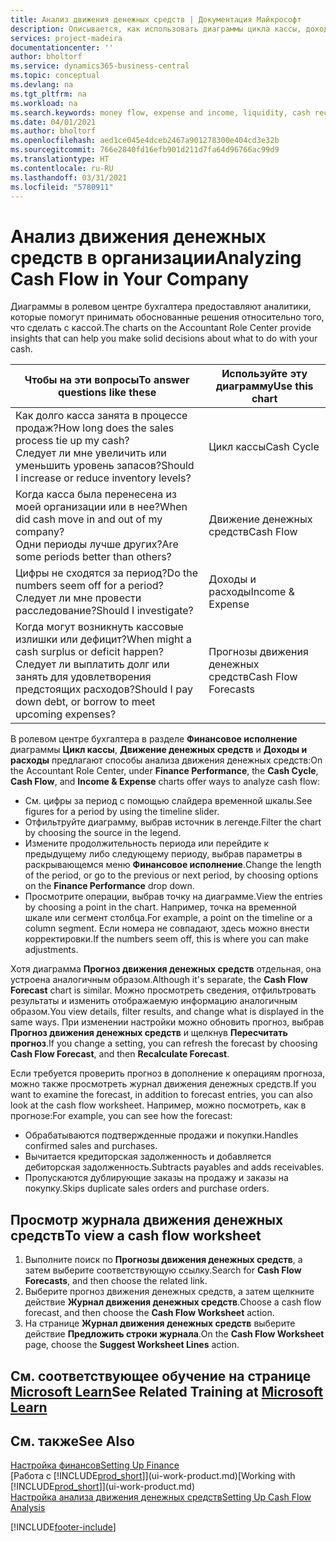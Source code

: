```yaml
---
title: Анализ движения денежных средств | Документация Майкрософт
description: Описывается, как использовать диаграммы цикла кассы, дохода и расхода, движения денежных средств и прогноза движения денежных средств для анализа и будущего переноса кассы в организацию и из нее.
services: project-madeira
documentationcenter: ''
author: bholtorf
ms.service: dynamics365-business-central
ms.topic: conceptual
ms.devlang: na
ms.tgt_pltfrm: na
ms.workload: na
ms.search.keywords: money flow, expense and income, liquidity, cash receipts minus cash payments, Cartera
ms.date: 04/01/2021
ms.author: bholtorf
ms.openlocfilehash: aed1ce045e4dceb2467a901278300e404cd3e32b
ms.sourcegitcommit: 766e2840fd16efb901d211d7fa64d96766ac99d9
ms.translationtype: HT
ms.contentlocale: ru-RU
ms.lasthandoff: 03/31/2021
ms.locfileid: "5780911"
---
```

# <a name="analyzing-cash-flow-in-your-company"></a><span data-ttu-id="bd97a-103">Анализ движения денежных средств в организации</span><span class="sxs-lookup"><span data-stu-id="bd97a-103">Analyzing Cash Flow in Your Company</span></span>
<span data-ttu-id="bd97a-104">Диаграммы в ролевом центре бухгалтера предоставляют аналитики, которые помогут принимать обоснованные решения относительно того, что сделать с кассой.</span><span class="sxs-lookup"><span data-stu-id="bd97a-104">The charts on the Accountant Role Center provide insights that can help you make solid decisions about what to do with your cash.</span></span>  

| <span data-ttu-id="bd97a-105">Чтобы на эти вопросы</span><span class="sxs-lookup"><span data-stu-id="bd97a-105">To answer questions like these</span></span> | <span data-ttu-id="bd97a-106">Используйте эту диаграмму</span><span class="sxs-lookup"><span data-stu-id="bd97a-106">Use this chart</span></span> |
| --- | --- |
| <span data-ttu-id="bd97a-107">Как долго касса занята в процессе продаж?</span><span class="sxs-lookup"><span data-stu-id="bd97a-107">How long does the sales process tie up my cash?</span></span></br> <span data-ttu-id="bd97a-108">Следует ли мне увеличить или уменьшить уровень запасов?</span><span class="sxs-lookup"><span data-stu-id="bd97a-108">Should I increase or reduce inventory levels?</span></span> |<span data-ttu-id="bd97a-109">Цикл кассы</span><span class="sxs-lookup"><span data-stu-id="bd97a-109">Cash Cycle</span></span> |
| <span data-ttu-id="bd97a-110">Когда касса была перенесена из моей организации или в нее?</span><span class="sxs-lookup"><span data-stu-id="bd97a-110">When did cash move in and out of my company?</span></span></br> <span data-ttu-id="bd97a-111">Одни периоды лучше других?</span><span class="sxs-lookup"><span data-stu-id="bd97a-111">Are some periods better than others?</span></span> |<span data-ttu-id="bd97a-112">Движение денежных средств</span><span class="sxs-lookup"><span data-stu-id="bd97a-112">Cash Flow</span></span> |
| <span data-ttu-id="bd97a-113">Цифры не сходятся за период?</span><span class="sxs-lookup"><span data-stu-id="bd97a-113">Do the numbers seem off for a period?</span></span></br> <span data-ttu-id="bd97a-114">Следует ли мне провести расследование?</span><span class="sxs-lookup"><span data-stu-id="bd97a-114">Should I investigate?</span></span> |<span data-ttu-id="bd97a-115">Доходы и расходы</span><span class="sxs-lookup"><span data-stu-id="bd97a-115">Income & Expense</span></span> |
| <span data-ttu-id="bd97a-116">Когда могут возникнуть кассовые излишки или дефицит?</span><span class="sxs-lookup"><span data-stu-id="bd97a-116">When might a cash surplus or deficit happen?</span></span></br> <span data-ttu-id="bd97a-117">Следует ли выплатить долг или занять для удовлетворения предстоящих расходов?</span><span class="sxs-lookup"><span data-stu-id="bd97a-117">Should I pay down debt, or borrow to meet upcoming expenses?</span></span> |<span data-ttu-id="bd97a-118">Прогнозы движения денежных средств</span><span class="sxs-lookup"><span data-stu-id="bd97a-118">Cash Flow Forecasts</span></span> |

<span data-ttu-id="bd97a-119">В ролевом центре бухгалтера в разделе **Финансовое исполнение** диаграммы **Цикл кассы**, **Движение денежных средств** и **Доходы и расходы** предлагают способы анализа движения денежных средств:</span><span class="sxs-lookup"><span data-stu-id="bd97a-119">On the Accountant Role Center, under **Finance Performance**, the **Cash Cycle**, **Cash Flow**, and **Income & Expense** charts offer ways to analyze cash flow:</span></span>  

* <span data-ttu-id="bd97a-120">См. цифры за период с помощью слайдера временной шкалы.</span><span class="sxs-lookup"><span data-stu-id="bd97a-120">See figures for a period by using the timeline slider.</span></span>  
* <span data-ttu-id="bd97a-121">Отфильтруйте диаграмму, выбрав источник в легенде.</span><span class="sxs-lookup"><span data-stu-id="bd97a-121">Filter the chart by choosing the source in the legend.</span></span>  
* <span data-ttu-id="bd97a-122">Измените продолжительность периода или перейдите к предыдущему либо следующему периоду, выбрав параметры в раскрывающемся меню **Финансовое исполнение**.</span><span class="sxs-lookup"><span data-stu-id="bd97a-122">Change the length of the period, or go to the previous or next period, by choosing options on the **Finance Performance** drop down.</span></span>  
* <span data-ttu-id="bd97a-123">Просмотрите операции, выбрав точку на диаграмме.</span><span class="sxs-lookup"><span data-stu-id="bd97a-123">View the entries by choosing a point in the chart.</span></span> <span data-ttu-id="bd97a-124">Например, точка на временной шкале или сегмент столбца.</span><span class="sxs-lookup"><span data-stu-id="bd97a-124">For example, a point on the timeline or a column segment.</span></span> <span data-ttu-id="bd97a-125">Если номера не совпадают, здесь можно внести корректировки.</span><span class="sxs-lookup"><span data-stu-id="bd97a-125">If the numbers seem off, this is where you can make adjustments.</span></span>  

<span data-ttu-id="bd97a-126">Хотя диаграмма **Прогноз движения денежных средств** отдельная, она устроена аналогичным образом.</span><span class="sxs-lookup"><span data-stu-id="bd97a-126">Although it's separate, the **Cash Flow Forecast** chart is similar.</span></span> <span data-ttu-id="bd97a-127">Можно просмотреть сведения, отфильтровать результаты и изменить отображаемую информацию аналогичным образом.</span><span class="sxs-lookup"><span data-stu-id="bd97a-127">You view details, filter results, and change what is displayed in the same ways.</span></span> <span data-ttu-id="bd97a-128">При изменении настройки можно обновить прогноз, выбрав **Прогноз движения денежных средств** и щелкнув **Пересчитать прогноз**.</span><span class="sxs-lookup"><span data-stu-id="bd97a-128">If you change a setting, you can refresh the forecast by choosing **Cash Flow Forecast**, and then **Recalculate Forecast**.</span></span>

<span data-ttu-id="bd97a-129">Если требуется проверить прогноз в дополнение к операциям прогноза, можно также просмотреть журнал движения денежных средств.</span><span class="sxs-lookup"><span data-stu-id="bd97a-129">If you want to examine the forecast, in addition to forecast entries, you can also look at the cash flow worksheet.</span></span> <span data-ttu-id="bd97a-130">Например, можно посмотреть, как в прогнозе:</span><span class="sxs-lookup"><span data-stu-id="bd97a-130">For example, you can see how the forecast:</span></span>

* <span data-ttu-id="bd97a-131">Обрабатываются подтвержденные продажи и покупки.</span><span class="sxs-lookup"><span data-stu-id="bd97a-131">Handles confirmed sales and purchases.</span></span>  
* <span data-ttu-id="bd97a-132">Вычитается кредиторская задолженность и добавляется дебиторская задолженность.</span><span class="sxs-lookup"><span data-stu-id="bd97a-132">Subtracts payables and adds receivables.</span></span>  
* <span data-ttu-id="bd97a-133">Пропускаются дублирующие заказы на продажу и заказы на покупку.</span><span class="sxs-lookup"><span data-stu-id="bd97a-133">Skips duplicate sales orders and purchase orders.</span></span>  

## <a name="to-view-a-cash-flow-worksheet"></a><span data-ttu-id="bd97a-134">Просмотр журнала движения денежных средств</span><span class="sxs-lookup"><span data-stu-id="bd97a-134">To view a cash flow worksheet</span></span>
1. <span data-ttu-id="bd97a-135">Выполните поиск по **Прогнозы движения денежных средств**, а затем выберите соответствующую ссылку.</span><span class="sxs-lookup"><span data-stu-id="bd97a-135">Search for **Cash Flow Forecasts**, and then choose the related link.</span></span>  
2. <span data-ttu-id="bd97a-136">Выберите прогноз движения денежных средств, а затем щелкните действие **Журнал движения денежных средств**.</span><span class="sxs-lookup"><span data-stu-id="bd97a-136">Choose a cash flow forecast, and then choose the **Cash Flow Worksheet** action.</span></span>  
3. <span data-ttu-id="bd97a-137">На странице **Журнал движения денежных средств** выберите действие **Предложить строки журнала**.</span><span class="sxs-lookup"><span data-stu-id="bd97a-137">On the **Cash Flow Worksheet** page, choose the **Suggest Worksheet Lines** action.</span></span>  

## <a name="see-related-training-at-microsoft-learn"></a><span data-ttu-id="bd97a-138">См. соответствующее обучение на странице [Microsoft Learn](/learn/modules/forecast-cash-flow-dynamics-365-business-central/index)</span><span class="sxs-lookup"><span data-stu-id="bd97a-138">See Related Training at [Microsoft Learn](/learn/modules/forecast-cash-flow-dynamics-365-business-central/index)</span></span>

## <a name="see-also"></a><span data-ttu-id="bd97a-139">См. также</span><span class="sxs-lookup"><span data-stu-id="bd97a-139">See Also</span></span>
[<span data-ttu-id="bd97a-140">Настройка финансов</span><span class="sxs-lookup"><span data-stu-id="bd97a-140">Setting Up Finance</span></span>](finance-setup-finance.md)  
<span data-ttu-id="bd97a-141">[Работа с [!INCLUDE[prod_short](includes/prod_short.md)]](ui-work-product.md)</span><span class="sxs-lookup"><span data-stu-id="bd97a-141">[Working with [!INCLUDE[prod_short](includes/prod_short.md)]](ui-work-product.md)</span></span>  
[<span data-ttu-id="bd97a-142">Настройка анализа движения денежных средств</span><span class="sxs-lookup"><span data-stu-id="bd97a-142">Setting Up Cash Flow Analysis</span></span>](finance-setup-cash-flow-analyses.md)  


[!INCLUDE[footer-include](includes/footer-banner.md)]